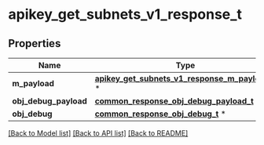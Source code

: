 # apikey_get_subnets_v1_response_t

## Properties
Name | Type | Description | Notes
------------ | ------------- | ------------- | -------------
**m_payload** | [**apikey_get_subnets_v1_response_m_payload_t**](apikey_get_subnets_v1_response_m_payload.md) \* |  | 
**obj_debug_payload** | [**common_response_obj_debug_payload_t**](common_response_obj_debug_payload.md) \* |  | [optional] 
**obj_debug** | [**common_response_obj_debug_t**](common_response_obj_debug.md) \* |  | [optional] 

[[Back to Model list]](../README.md#documentation-for-models) [[Back to API list]](../README.md#documentation-for-api-endpoints) [[Back to README]](../README.md)


